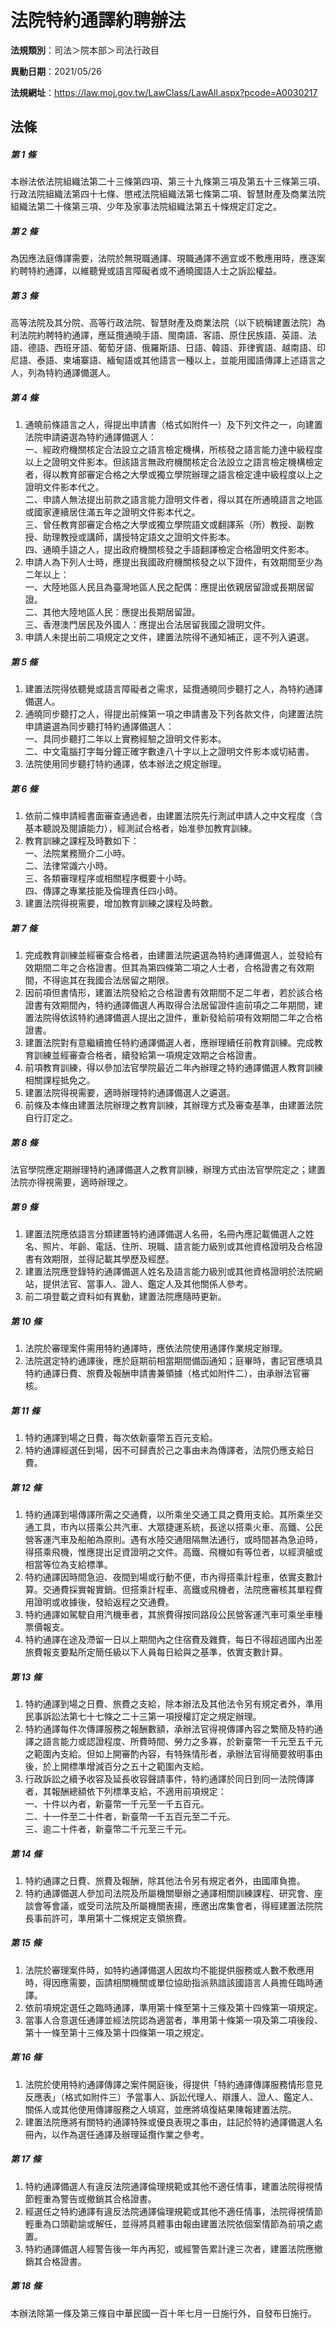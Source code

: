 # 法院特約通譯約聘辦法

**法規類別**：司法＞院本部＞司法行政目

**異動日期**：2021/05/26  

**法規網址**：https://law.moj.gov.tw/LawClass/LawAll.aspx?pcode=A0030217





## 法條
##### 第 1 條
本辦法依法院組織法第二十三條第四項、第三十九條第三項及第五十三條第三項、行政法院組織法第四十七條、懲戒法院組織法第七條第二項、智慧財產及商業法院組織法第二十條第三項、少年及家事法院組織法第五十條規定訂定之。

##### 第 2 條
為因應法庭傳譯需要，法院於無現職通譯、現職通譯不適宜或不敷應用時，應逐案約聘特約通譯，以維聽覺或語言障礙者或不通曉國語人士之訴訟權益。

##### 第 3 條
高等法院及其分院、高等行政法院、智慧財產及商業法院（以下統稱建置法院）為利法院約聘特約通譯，應延攬通曉手語、閩南語、客語、原住民族語、英語、法語、德語、西班牙語、葡萄牙語、俄羅斯語、日語、韓語、菲律賓語、越南語、印尼語、泰語、柬埔寨語、緬甸語或其他語言一種以上，並能用國語傳譯上述語言之人，列為特約通譯備選人。

##### 第 4 條
1. 通曉前條語言之人，得提出申請書（格式如附件一）及下列文件之一，向建置法院申請遴選為特約通譯備選人：  
一、經政府機關核定合法設立之語言檢定機構，所核發之語言能力達中級程度以上之證明文件影本。但該語言無政府機關核定合法設立之語言檢定機構檢定者，得以教育部審定合格之大學或獨立學院辦理之語言檢定達中級程度以上之證明文件影本代之。  
二、申請人無法提出前款之語言能力證明文件者，得以其在所通曉語言之地區或國家連續居住滿五年之證明文件影本代之。  
三、曾任教育部審定合格之大學或獨立學院語文或翻譯系（所）教授、副教授、助理教授或講師，講授特定語文之證明文件影本。  
四、通曉手語之人，提出政府機關核發之手語翻譯檢定合格證明文件影本。
1. 申請人為下列人士時，應提出我國政府機關核發之以下證件，有效期間至少為二年以上：  
一、大陸地區人民且為臺灣地區人民之配偶：應提出依親居留證或長期居留證。  
二、其他大陸地區人民：應提出長期居留證。  
三、香港澳門居民及外國人：應提出合法居留我國之證明文件。
1. 申請人未提出前二項規定之文件，建置法院得不通知補正，逕不列入遴選。

##### 第 5 條
1. 建置法院得依聽覺或語言障礙者之需求，延攬通曉同步聽打之人，為特約通譯備選人。
1. 通曉同步聽打之人，得提出前條第一項之申請書及下列各款文件，向建置法院申請遴選為同步聽打特約通譯備選人：  
一、具同步聽打二年以上實務經驗之證明文件影本。  
二、中文電腦打字每分鐘正確字數達八十字以上之證明文件影本或切結書。
1. 法院使用同步聽打特約通譯，依本辦法之規定辦理。

##### 第 6 條
1. 依前二條申請經書面審查通過者，由建置法院先行測試申請人之中文程度（含基本聽說及閱讀能力），經測試合格者，始准參加教育訓練。
1. 教育訓練之課程及時數如下：  
一、法院業務簡介二小時。  
二、法律常識六小時。  
三、各類審理程序或相關程序概要十小時。  
四、傳譯之專業技能及倫理責任四小時。
1. 建置法院得視需要，增加教育訓練之課程及時數。

##### 第 7 條
1. 完成教育訓練並經審查合格者，由建置法院遴選為特約通譯備選人，並發給有效期間二年之合格證書。但其為第四條第二項之人士者，合格證書之有效期間，不得逾其在我國合法居留之期限。
1. 因前項但書情形，建置法院發給之合格證書有效期間不足二年者，若於該合格證書有效期間內，特約通譯備選人再取得合法居留證件逾前項之二年期間，建置法院得依該特約通譯備選人提出之證件，重新發給前項有效期間二年之合格證書。
1. 建置法院對有意繼續擔任特約通譯備選人者，應辦理續任前教育訓練。完成教育訓練並經審查合格者，續發給第一項規定效期之合格證書。
1. 前項教育訓練，得以參加法官學院最近二年內辦理之特約通譯備選人教育訓練相關課程抵免之。
1. 建置法院得視需要，適時辦理特約通譯備選人之遴選。
1. 前條及本條由建置法院辦理之教育訓練，其辦理方式及審查基準，由建置法院自行訂定之。

##### 第 8 條
法官學院應定期辦理特約通譯備選人之教育訓練，辦理方式由法官學院定之；建置法院亦得視需要，適時辦理之。

##### 第 9 條
1. 建置法院應依語言分類建置特約通譯備選人名冊，名冊內應記載備選人之姓名、照片、年齡、電話、住所、現職、語言能力級別或其他資格證明及合格證書有效期限，並得記載其學歷及經歷。
1. 建置法院應登錄特約通譯備選人姓名及語言能力級別或其他資格證明於法院網站，提供法官、當事人、證人、鑑定人及其他關係人參考。
1. 前二項登載之資料如有異動，建置法院應隨時更新。

##### 第 10 條
1. 法院於審理案件需用特約通譯時，應依法院使用通譯作業規定辦理。
1. 法院選定特約通譯後，應於庭期前相當期間備函通知；庭畢時，書記官應填具特約通譯日費、旅費及報酬申請書兼領據（格式如附件二），由承辦法官審核。

##### 第 11 條
1. 特約通譯到場之日費，每次依新臺幣五百元支給。
1. 特約通譯經選任到場，因不可歸責於己之事由未為傳譯者，法院仍應支給日費。

##### 第 12 條
1. 特約通譯到場傳譯所需之交通費，以所乘坐交通工具之費用支給。其所乘坐交通工具，市內以搭乘公共汽車、大眾捷運系統，長途以搭乘火車、高鐵、公民營客運汽車及船舶為原則。遇有水陸交通阻隔無法通行，或時間甚為急迫時，得搭乘飛機，惟應提出足資證明之文件。高鐵、飛機如有等位者，以經濟艙或相當等位為支給標準。
1. 特約通譯因時間急迫、夜間到場或行動不便，市內得搭乘計程車，依實支數計算。交通費採實報實銷。但搭乘計程車、高鐵或飛機者，法院應審核其單程費用證明或收據後，發給返程之交通費。
1. 特約通譯如駕駛自用汽機車者，其旅費得按同路段公民營客運汽車可乘坐車種票價報支。
1. 特約通譯在途及滯留一日以上期間內之住宿費及雜費，每日不得超過國內出差旅費報支要點所定簡任級以下人員每日給與之基準，依實支數計算。

##### 第 13 條
1. 特約通譯到場之日費、旅費之支給，除本辦法及其他法令另有規定者外，準用民事訴訟法第七十七條之二十三第一項授權訂定之規定辦理。
1. 特約通譯每件次傳譯服務之報酬數額，承辦法官得視傳譯內容之繁簡及特約通譯之語言能力或認證程度、所費時間、勞力之多寡，於新臺幣一千元至五千元之範圍內支給。但如上開審酌內容，有特殊情形者，承辦法官得簡要敘明事由後，於上開標準增減百分之五十之範圍內支給。
1. 行政訴訟之續予收容及延長收容聲請事件，特約通譯於同日到同一法院傳譯者，其報酬總額依下列標準支給，不適用前項規定：  
一、十件以內者，新臺幣一千元至一千五百元。  
二、十一件至二十件者，新臺幣一千五百元至二千元。  
三、逾二十件者，新臺幣二千元至三千元。

##### 第 14 條
1. 特約通譯之日費、旅費及報酬，除其他法令另有規定者外，由國庫負擔。
1. 特約通譯備選人參加司法院及所屬機關舉辦之通譯相關訓練課程、研究會、座談會等會議，或受司法院及所屬機關表揚，應邀出席集會者，得經建置法院院長事前許可，準用第十二條規定支領旅費。

##### 第 15 條
1. 法院於審理案件時，如特約通譯備選人因故均不能提供服務或人數不敷應用時，得因應需要，函請相關機關或單位協助指派熟諳該國語言人員擔任臨時通譯。
1. 依前項規定選任之臨時通譯，準用第十條至第十三條及第十四條第一項規定。
1. 當事人合意選任通譯並經法院認為適當者，準用第十條第一項及第二項後段、第十一條至第十三條及第十四條第一項之規定。

##### 第 16 條
1. 法院於使用特約通譯傳譯之案件開庭後，得提供「特約通譯傳譯服務情形意見反應表」（格式如附件三）予當事人、訴訟代理人、辯護人、證人、鑑定人、關係人或其他使用傳譯服務之人填寫，並應將填復結果陳報建置法院。
1. 建置法院應將有關特約通譯特殊或優良表現之事由，註記於特約通譯備選人名冊內，以作為選任通譯及辦理延攬作業之參考。

##### 第 17 條
1. 特約通譯備選人有違反法院通譯倫理規範或其他不適任情事，建置法院得視情節輕重為警告或撤銷其合格證書。
1. 經選任之特約通譯有違反法院通譯倫理規範或其他不適任情事，法院得視情節輕重為口頭勸諭或解任，並得將具體事由報由建置法院依個案情節為前項之處置。
1. 特約通譯備選人經警告後一年內再犯，或經警告累計達三次者，建置法院應撤銷其合格證書。

##### 第 18 條
本辦法除第一條及第三條自中華民國一百十年七月一日施行外，自發布日施行。


